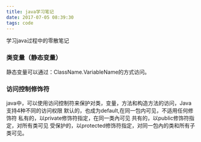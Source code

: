 ```yaml
---
title: java学习笔记
date: 2017-07-05 08:39:30
tags: code
---
```

学习java过程中的零散笔记
<!--more-->
### 类变量（静态变量）

静态变量可以通过：ClassName.VariableName的方式访问。

### 访问控制修饰符

java中，可以使用访问控制符来保护对类，变量，方法和构造方法的访问，Java支持4种不同的访问权限
默认的，也成为default,在同一包内可见，不适用任何修饰符
私有的，以private修饰符指定，在同一类內可见
共有的，以public修饰符指定，对所有类可见
受保护的，以protected修饰符指定，对同一包內的类和所有子类可见。
